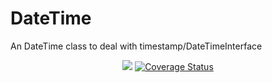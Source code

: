 # DateTime
An DateTime class to deal with timestamp/DateTimeInterface 

<p align=center>
  <a href="https://github.com/nxmcz/date-time/actions"><img src="https://badgen.net/github/checks/nxmcz/date-time/main?cache=300"></a>
  <a href='https://coveralls.io/github/nxmcz/date-time?branch=main'><img src='https://coveralls.io/repos/github/nxmcz/date-time/badge.svg?branch=main' alt='Coverage Status' /></a>
</p>